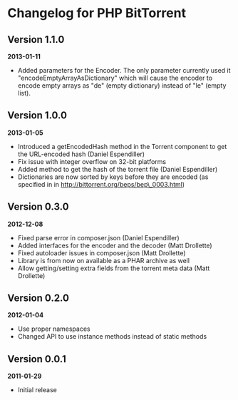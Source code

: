 Changelog for PHP BitTorrent
=====================

Version 1.1.0
-------------
__2013-01-11__

* Added parameters for the Encoder. The only parameter currently used it "encodeEmptyArrayAsDictionary" which will cause the encoder to encode empty arrays as "de" (empty dictionary) instead of "le" (empty list).

Version 1.0.0
-------------
__2013-01-05__

* Introduced a getEncodedHash method in the Torrent component to get the URL-encoded hash (Daniel Espendiller)
* Fix issue with integer overflow on 32-bit platforms
* Added method to get the hash of the torrent file (Daniel Espendiller)
* Dictionaries are now sorted by keys before they are encoded (as specified in in http://bittorrent.org/beps/bep\_0003.html)

Version 0.3.0
-------------
__2012-12-08__

* Fixed parse error in composer.json (Daniel Espendiller)
* Added interfaces for the encoder and the decoder (Matt Drollette)
* Fixed autoloader issues in composer.json (Matt Drollette)
* Library is from now on available as a PHAR archive as well
* Allow getting/setting extra fields from the torrent meta data (Matt Drollette)

Version 0.2.0
-------------
__2012-01-04__

* Use proper namespaces
* Changed API to use instance methods instead of static methods

Version 0.0.1
-------------
__2011-01-29__

* Initial release
